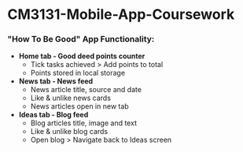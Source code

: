 # CM3131-Mobile-App-Coursework

### "How To Be Good" App Functionality:
- **Home tab - Good deed points counter**
  - Tick tasks achieved > Add points to total
  - Points stored in local storage
- **News tab - News feed**
  - News article title, source and date
  - Like & unlike news cards
  - News articles open in new tab
- **Ideas tab - Blog feed**
  - Blog articles title, image and text
  - Like & unlike blog cards
  - Open blog > Navigate back to Ideas screen